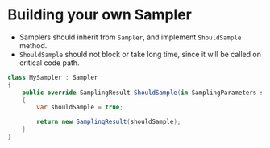 # Building your own Sampler

* Samplers should inherit from `Sampler`, and implement `ShouldSample`
  method.
* `ShouldSample` should not block or take long time, since it will be called on
  critical code path.

```csharp
class MySampler : Sampler
{
    public override SamplingResult ShouldSample(in SamplingParameters samplingParameters)
    {
        var shouldSample = true;

        return new SamplingResult(shouldSample);
    }
}
```
